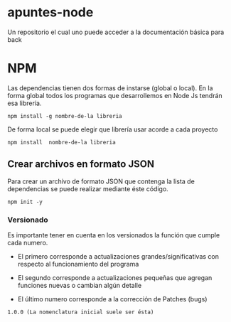 # apuntes-node
Un repositorio el cual uno puede acceder a la documentación básica para back

# NPM
Las dependencias tienen dos formas de instarse (global o local). En la forma global todos los programas que desarrollemos en Node Js tendrán esa librería. 

```
npm install -g nombre-de-la libreria
````

De forma local se puede elegir que librería usar acorde a cada proyecto 

```
npm install  nombre-de-la libreria
````

##
## Crear archivos en formato JSON

Para crear un archivo de formato JSON que contenga la lista de dependencias se puede realizar mediante éste código.

```
npm init -y
```
### Versionado 
Es importante tener en cuenta en los versionados la función que cumple cada numero.

- El primero corresponde a actualizaciones grandes/significativas con respecto al funcionamiento del programa

- El segundo corresponde a actualizaciones pequeñas que agregan funciones nuevas o cambian algún detalle

- El último numero corresponde a la corrección de Patches (bugs)
```
1.0.0 (La nomenclatura inicial suele ser ésta)
```







